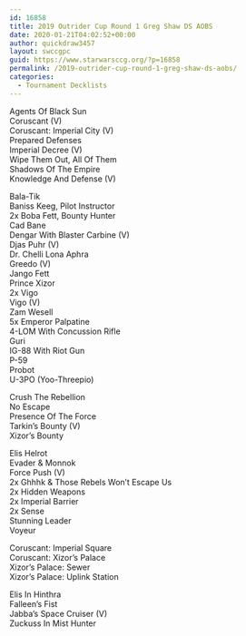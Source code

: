 ```yaml
---
id: 16858
title: 2019 Outrider Cup Round 1 Greg Shaw DS AOBS
date: 2020-01-21T04:02:52+00:00
author: quickdraw3457
layout: swccgpc
guid: https://www.starwarsccg.org/?p=16858
permalink: /2019-outrider-cup-round-1-greg-shaw-ds-aobs/
categories:
  - Tournament Decklists
---
```

Agents Of Black Sun  
Coruscant (V)  
Coruscant: Imperial City (V)  
Prepared Defenses  
Imperial Decree (V)  
Wipe Them Out, All Of Them  
Shadows Of The Empire  
Knowledge And Defense (V)  
  
Bala-Tik  
Baniss Keeg, Pilot Instructor  
2x Boba Fett, Bounty Hunter  
Cad Bane  
Dengar With Blaster Carbine (V)  
Djas Puhr (V)  
Dr. Chelli Lona Aphra  
Greedo (V)  
Jango Fett  
Prince Xizor  
2x Vigo  
Vigo (V)  
Zam Wesell  
5x Emperor Palpatine  
4-LOM With Concussion Rifle  
Guri  
IG-88 With Riot Gun  
P-59  
Probot  
U-3PO (Yoo-Threepio)  
  
Crush The Rebellion  
No Escape  
Presence Of The Force  
Tarkin&#8217;s Bounty (V)  
Xizor&#8217;s Bounty  
  
Elis Helrot  
Evader & Monnok  
Force Push (V)  
2x Ghhhk & Those Rebels Won&#8217;t Escape Us  
2x Hidden Weapons  
2x Imperial Barrier  
2x Sense  
Stunning Leader  
Voyeur  
  
Coruscant: Imperial Square  
Coruscant: Xizor&#8217;s Palace  
Xizor&#8217;s Palace: Sewer  
Xizor&#8217;s Palace: Uplink Station  
  
Elis In Hinthra  
Falleen&#8217;s Fist  
Jabba&#8217;s Space Cruiser (V)  
Zuckuss In Mist Hunter